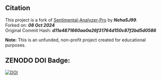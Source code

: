 ## Citation

This project is a fork of [Sentimental-Analyzer-Pro](https://github.com/NehaSJ99/Sentimental-Analyzer-Pro) by ***NehaSJ99***.<br>
Forked on: ***08 Oct 2024***<br>
Original Commit Hash: ***d11a4871660aa0a26f31764d150c87f2bd5d0586***

**Note:** This is an unfunded, non-profit project created for educational purposes.

## ZENODO DOI Badge:

[![DOI](https://zenodo.org/badge/869224666.svg)](https://doi.org/10.5281/zenodo.14004708) 